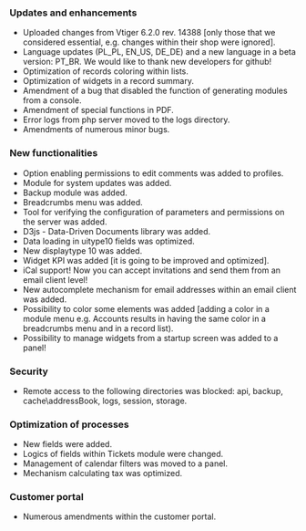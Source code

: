 
### Updates and enhancements

- Uploaded changes from Vtiger 6.2.0 rev. 14388 [only those that we considered essential, e.g. changes within their shop were ignored].
- Language updates (PL_PL, EN_US, DE_DE) and a new language in a beta version: PT_BR. We would like to thank new developers for github!
- Optimization of records coloring within lists.
- Optimization of widgets in a record summary.
- Amendment of a bug that disabled the function of generating modules from a console.
- Amendment of special functions in PDF.
- Error logs from php server moved to the logs directory.
- Amendments of numerous minor bugs.

### New functionalities

- Option enabling permissions to edit comments was added to profiles.
- Module for system updates was added.
- Backup module was added.
- Breadcrumbs menu was added.
- Tool for verifying the configuration of parameters and permissions on the server was added.
- D3js - Data-Driven Documents library was added.
- Data loading in uitype10 fields was optimized.
- New displaytype 10 was added.
- Widget KPI was added [it is going to be improved and optimized].
- iCal support! Now you can accept invitations and send them from an email client level!
- New autocomplete mechanism for email addresses within an email client was added.
- Possibility to color some elements was added [adding a color in a module menu e.g. Accounts results in having the same color in a breadcrumbs menu and in a record list).
- Possibility to manage widgets from a startup screen was added to a panel!

### Security

- Remote access to the following directories was blocked: api, backup, cache\addressBook, logs, session, storage.

### Optimization of processes

- New fields were added.
- Logics of fields within Tickets module were changed.
- Management of calendar filters was moved to a panel.
- Mechanism calculating tax was optimized.

### Customer portal

- Numerous amendments within the customer portal.